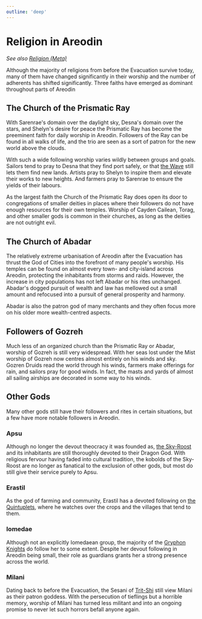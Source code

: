 ```yaml
---
outline: 'deep'
---
```


# Religion in Areodin

*See also [Religion (Meta)](/meta/religion)*

Although the majority of religions from before the Evacuation survive today, many of them have changed significantly in their worship and the number of adherents has shifted significantly. Three faiths have emerged as dominant throughout parts of Areodin

## The Church of the Prismatic Ray

With Sarenrae's domain over the daylight sky, Desna's domain over the stars, and Shelyn's desire for peace the Prismatic Ray has become the preeminent faith for daily worship in Areodin. Followers of the Ray can be found in all walks of life, and the trio are seen as a sort of patron for the new world above the clouds.

With such a wide following worship varies wildly between groups and goals. Sailors tend to pray to Desna that they find port safely, or that [the Wave](/general/glossary#the-wave) still lets them find new lands. Artists pray to Shelyn to inspire them and elevate their works to new heights. And farmers pray to Sarenrae to ensure the yields of their labours.

As the largest faith the Church of the Prismatic Ray does open its door to congregations of smaller deities in places where their followers do not have enough resources for their own temples. Worship of Cayden Cailean, Torag, and other smaller gods is common in their churches, as long as the deities are not outright evil.

## The Church of Abadar

The relatively extreme urbanisation of Areodin after the Evacuation has thrust the God of Cities into the forefront of many people's worship. His temples can be found on almost every town- and city-island across Areodin, protecting the inhabitants from storms and raids. However, the increase in city populations has not left Abadar or his rites unchanged. Abadar's dogged pursuit of wealth and law has mellowed out a small amount and refocused into a pursuit of general prosperity and harmony.

Abadar is also the patron god of many merchants and they often focus more on his older more wealth-centred aspects.

## Followers of Gozreh

Much less of an organized church than the Prismatic Ray or Abadar, worship of Gozreh is still very widespread. With her seas lost under the Mist worship of Gozreh now centres almost entirely on his winds and sky. Gozren Druids read the world through his winds, farmers make offerings for rain, and sailors pray for good winds. In fact, the masts and yards of almost all sailing airships are decorated in some way to his winds.

## Other Gods

Many other gods still have their followers and rites in certain situations, but a few have more notable followers in Areodin.

### Apsu

Although no longer the devout theocracy it was founded as, [the Sky-Roost](/places/sky_roost) and its inhabitants are still thoroughly devoted to their Dragon God. With religious fervour having faded into cultural tradition, the kobolds of the Sky-Roost are no longer as fanatical to the exclusion of other gods, but most do still give their service purely to Apsu.

### Erastil

As the god of farming and community, Erastil has a devoted following on [the Quintuplets](/places/quintuplets), where he watches over the crops and the villages that tend to them.

### Iomedae

Although not an explicitly Iomedaean group, the majority of the [Gryphon Knights](./gryphon_knights) do follow her to some extent. Despite her devout following in Areodin being small, their role as guardians grants her a strong presence across the world.

### Milani

Dating back to before the Evacuation, the Sesani of [Trit-Shi](/places/trit_shi) still view Milani as their patron goddess. With the persecution of tieflings but a horrible memory, worship of Milani has turned less militant and into an ongoing promise to never let such horrors befall anyone again.
